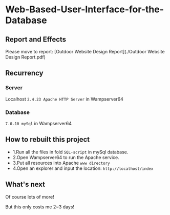 # Web-Based-User-Interface-for-the-Database

## Report and Effects

Please move to report: [Outdoor Website Design Report](./Outdoor Website Design Report.pdf)

## Recurrency
### Server

Localhost `2.4.23 Apache HTTP Server` in Wampserver64

### Database

`7.0.10 mySql` in Wampserver64


## How to rebuilt this project

- 1.Run all the files in fold `SQL-script` in mySql database.
- 2.Open Wampserver64 to run the Apache service.
- 3.Put all resources into Apache `www directory`
- 4.Open an explorer and input the location: `http://localhost/index`


## What's next

Of course lots of more!

But this only costs me 2~3 days! 
